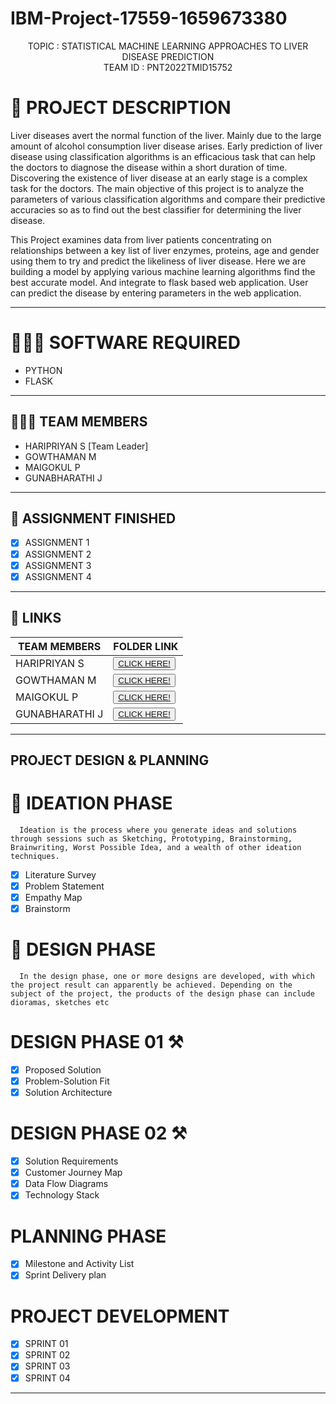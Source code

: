# IBM-Project-17559-1659673380

<p align="center">
    TOPIC : STATISTICAL MACHINE LEARNING APPROACHES TO LIVER DISEASE PREDICTION <br />
    TEAM ID    : PNT2022TMID15752 <br />
  </p>


<!-- Description -->

# 📝 PROJECT DESCRIPTION

Liver diseases avert the normal function of the liver. Mainly due to the large amount of alcohol consumption liver disease arises. Early prediction of liver disease using classification algorithms is an efficacious task that can help the doctors to diagnose the disease within a short duration of time. Discovering the existence of liver disease at an early stage is a complex task for the doctors. The main objective of this project is to analyze the parameters of various classification algorithms and compare their predictive accuracies so as to find out the best classifier for determining the liver disease.

This Project examines data from liver patients concentrating on relationships between a key list of liver enzymes, proteins, age and gender using them to try and predict the likeliness of liver disease. Here we are building a model by applying various machine learning algorithms find the best accurate model. And integrate to flask based web application. User can predict the disease by entering parameters in the web application.
<hr>

# 👨🏻‍💻 SOFTWARE REQUIRED <br />
- PYTHON<br />
- FLASK<br />

<hr>

## 🧑🏻‍🦰 TEAM MEMBERS
- HARIPRIYAN S [Team Leader]
- GOWTHAMAN M   
- MAIGOKUL P
- GUNABHARATHI J

<hr>

## 📒 ASSIGNMENT FINISHED
- [x] ASSIGNMENT 1
- [x] ASSIGNMENT 2
- [x] ASSIGNMENT 3 
- [x] ASSIGNMENT 4
<hr>

## 🔗 LINKS

| TEAM MEMBERS | FOLDER LINK    |
| ------------- | ------------- |
| HARIPRIYAN S  | <button> <a href="https://github.com/IBM-EPBL/IBM-Project-17559-1659673380/tree/main/Assignments/Team%20Leader">CLICK HERE!  </a></button>               
| GOWTHAMAN M | <button> <a href="https://github.com/IBM-EPBL/IBM-Project-17559-1659673380/tree/main/Assignments/Team%20Member%201%20-%20Gowthaman%20M">CLICK HERE!  </a> </button> |
| MAIGOKUL P    | <button><a href="https://github.com/IBM-EPBL/IBM-Project-17559-1659673380/tree/main/Assignments/Team%20Member%202%20-%20Maigokul%20P">CLICK HERE!  </a> </button> |
| GUNABHARATHI J     | <button><a href="https://github.com/IBM-EPBL/IBM-Project-17559-1659673380/tree/main/Assignments/Team%20Member%203%20-%20Gunabharathi%20J">CLICK HERE!  </a> </button> |

<hr>

## PROJECT DESIGN & PLANNING
# 🧩 IDEATION PHASE

      Ideation is the process where you generate ideas and solutions through sessions such as Sketching, Prototyping, Brainstorming, Brainwriting, Worst Possible Idea, and a wealth of other ideation techniques.
- [x] Literature Survey
- [x] Problem Statement
- [x] Empathy Map
- [x] Brainstorm

# 📝 DESIGN PHASE 
      In the design phase, one or more designs are developed, with which the project result can apparently be achieved. Depending on the subject of the project, the products of the design phase can include dioramas, sketches etc

# DESIGN PHASE 01 ⚒️
- [x] Proposed Solution
- [x] Problem-Solution Fit
- [x] Solution Architecture

# DESIGN PHASE 02 ⚒️
- [x] Solution Requirements
- [x] Customer Journey Map
- [x] Data Flow Diagrams
- [x] Technology Stack

# PLANNING PHASE
- [x] Milestone and Activity List
- [x] Sprint Delivery plan

# PROJECT DEVELOPMENT 
- [x] SPRINT 01
- [x] SPRINT 02
- [x] SPRINT 03
- [x] SPRINT 04

<hr>


